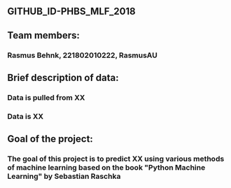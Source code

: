 ## GITHUB_ID-PHBS_MLF_2018

## Team members:
### Rasmus Behnk, 221802010222, RasmusAU

## Brief description of data:
### Data is pulled from XX
### Data is XX 

## Goal of the project:
### The goal of this project is to predict XX using various methods of machine learning based on the book "Python Machine Learning" by Sebastian Raschka
